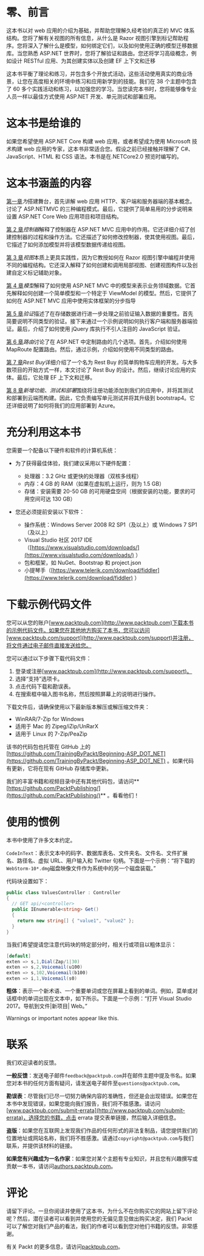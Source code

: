 # 零、前言

这本书以对 web 应用的介绍为基础，并帮助您理解久经考验的真正的 MVC 体系结构。您将了解有关视图的所有信息，从什么是 Razor 视图引擎到标记帮助程序。您将深入了解什么是模型，如何绑定它们，以及如何使用正确的模型迁移数据库。当您熟悉 ASP.NET 世界时，您将了解验证和路由。您还将学习高级概念，例如设计 RESTful 应用、为其创建实体以及创建 EF 上下文和迁移

这本书平衡了理论和练习，并包含多个开放式活动，这些活动使用真实的商业场景，让您在高度相关的环境中练习和应用新学到的技能。我们在 38 个主题中包含了 60 多个实践活动和练习，以加强您的学习。当您读完本书时，您将能够像专业人员一样以最佳方式使用 ASP.NET 开发、单元测试和部署应用。

# 这本书是给谁的

如果您希望使用 ASP.NET Core 构建 web 应用，或者希望成为使用 Microsoft 技术构建 web 应用的专家，这本书非常适合您。假设之前已经接触并理解了 C#、JavaScript、HTML 和 CSS 语法。本书是在.NETCore2.0 预览时编写的。

# 这本书涵盖的内容

[第一章](1.html)*为*搭建舞台，首先讲解 web 应用 HTTP、客户端和服务器端的基本概念。讨论了 ASP.NETMVC 的三种编程模式。最后，它提供了简单易用的分步说明来设置 ASP.NET Core Web 应用项目和项目结构。

[第 2 章](2.html)*控制器*解释了控制器在 ASP.NET MVC 应用中的作用。它还详细介绍了创建控制器的过程和操作方法。它还描述了如何修改控制器，使其使用视图。最后，它描述了如何添加模型并将该模型数据传递给视图。

[第 3 章](3.html)*视图*本质上更具实践性，因为它教授如何在 Razor 视图引擎中编程并使用不同的编程结构。它还深入解释了如何创建和调用局部视图、创建视图构件以及创建自定义标记辅助对象。

[第 4 章](4.html)*模型*解释了如何使用 ASP.NET MVC 中的模型来表示业务领域数据。它首先解释如何创建一个简单模型和一个特定于 ViewModel 的模型。然后，它提供了如何在 ASP.NET MVC 应用中使用实体框架的分步指导

[第 5 章](5.html)*验证*描述了在存储数据进行进一步处理之前验证输入数据的重要性。首先简要说明不同类型的验证。接下来通过一个示例说明如何执行客户端和服务器端验证。最后，介绍了如何使用 jQuery 库执行不引人注目的 JavaScript 验证。

[第 6 章](6.html)*路由*讨论了在 ASP.NET 中定制路由的几个选项。首先，介绍如何使用 MapRoute 配置路由。然后，通过示例，介绍如何使用不同类型的路由。

[第 7 章](7.html)*Rest Buy*详细介绍了一个名为 Rest Buy 的简单购物车应用的开发。与大多数项目的开始方式一样，本文讨论了 Rest Buy 的设计。然后，继续讨论应用的实体。最后，它处理 EF 上下文和迁移。

[第 8 章](8.html)*新增功能、测试和部署*围绕将注册功能添加到我们的应用中，并将其测试和部署到云端而构建。因此，它负责编写单元测试并将其升级到 bootstrap4。它还详细说明了如何将我们的应用部署到 Azure。

# 充分利用这本书

您需要一个配备以下硬件和软件的计算机系统：

*   为了获得最佳体验，我们建议采用以下硬件配置：
    *   处理器：3.2 GHz 或更快的处理器（双核多线程）
    *   内存：4 GB 的 RAM（如果在虚拟机上运行，则为 1.5 GB）
    *   存储：安装需要 20-50 GB 的可用硬盘空间（根据安装的功能，要求的可用空间可达 130 GB）

*   您还必须提前安装以下软件：
    *   操作系统：Windows Server 2008 R2 SP1（及以上）或 Windows 7 SP1（及以上）
    *   Visual Studio 社区 2017 IDE（[https://www.visualstudio.com/downloads/](https://www.visualstudio.com/downloads/) ）
    *   包和框架，如 NuGet、Bootstrap 和 project.json
    *   小提琴手（[https://www.telerik.com/download/fiddler](https://www.telerik.com/download/fiddler) ）

# 下载示例代码文件

您可以从您的账户[www.packtpub.com](http://www.packtpub.com)下载本书的示例代码文件。如果您在其他地方购买了本书，您可以访问[www.packtpub.com/support](http://www.packtpub.com/support)并注册，将文件通过电子邮件直接发送给您。

您可以通过以下步骤下载代码文件：

1.  登录或注册[www.packtpub.com](http://www.packtpub.com/support)。
2.  选择“支持”选项卡。
3.  点击代码下载和勘误表。
4.  在搜索框中输入图书名称，然后按照屏幕上的说明进行操作。

下载文件后，请确保使用以下最新版本解压或解压缩文件夹：

*   WinRAR/7-Zip for Windows
*   适用于 Mac 的 Zipeg/iZip/UnRarX
*   适用于 Linux 的 7-Zip/PeaZip

该书的代码包也托管在 GitHub 上的[https://github.com/TrainingByPackt/Beginning-ASP_DOT_NET](https://github.com/TrainingByPackt/Beginning-ASP_DOT_NET) 。如果代码有更新，它将在现有 GitHub 存储库中更新。

我们的丰富书籍和视频目录中还有其他代码包，请访问**[https://github.com/PacktPublishing/](https://github.com/PacktPublishing/)** 。看看他们！

# 使用的惯例

本书中使用了许多文本约定。

`CodeInText`：表示文本中的码字、数据库表名、文件夹名、文件名、文件扩展名、路径名、虚拟 URL、用户输入和 Twitter 句柄。下面是一个示例：“将下载的`WebStorm-10*.dmg`磁盘映像文件作为系统中的另一个磁盘装载。”

代码块设置如下：

```cs
public class ValuesController : Controller
{
  // GET api/<controller>
  public IEnumerable<string> Get()
  {
    return new string[] { "value1", "value2" };
  }
}
```

当我们希望提请您注意代码块的特定部分时，相关行或项目以粗体显示：

```cs
[default]
exten => s,1,Dial(Zap/1|30)
exten => s,2,Voicemail(u100)
exten => s,102,Voicemail(b100)
exten => i,1,Voicemail(s0)
```

**粗体**：表示一个新术语、一个重要单词或您在屏幕上看到的单词。例如，菜单或对话框中的单词出现在文本中，如下所示。下面是一个示例：“打开 Visual Studio 2017。导航到文件|新项目| Web。”

Warnings or important notes appear like this.

# 联系

我们欢迎读者的反馈。

**一般反馈**：发送电子邮件`feedback@packtpub.com`并在邮件主题中提及书名。如果您对本书的任何方面有疑问，请发送电子邮件至`questions@packtpub.com`。

**勘误表**：尽管我们已尽一切努力确保内容的准确性，但还是会出现错误。如果您在本书中发现错误，如果您能向我们报告，我们将不胜感激。请访问[www.packtpub.com/submit-errata](http://www.packtpub.com/submit-errata)，选择您的书籍，点击 errata 提交表单链接，然后输入详细信息。

**盗版**：如果您在互联网上发现我们作品的任何形式的非法复制品，请您提供我们的位置地址或网站名称，我们将不胜感激。请通过`copyright@packtpub.com`与我们联系，并提供该材料的链接。

**如果您有兴趣成为一名作家**：如果您对某个主题有专业知识，并且您有兴趣撰写或贡献一本书，请访问[authors.packtpub.com](http://authors.packtpub.com/)。

# 评论

请留下评论。一旦你阅读并使用了这本书，为什么不在你购买它的网站上留下评论呢？然后，潜在读者可以看到并使用您的无偏见意见做出购买决定，我们 Packt 可以了解您对我们产品的看法，我们的作者可以看到您对他们书籍的反馈。非常感谢。

有关 Packt 的更多信息，请访问[packtpub.com](https://www.packtpub.com/)。